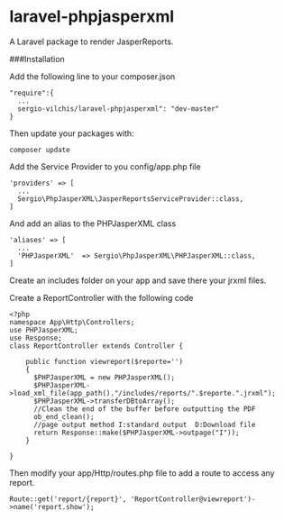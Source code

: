 # laravel-phpjasperxml
A Laravel package to render JasperReports.

###Installation

Add the following line to your composer.json

```
"require":{
  ...
  sergio-vilchis/laravel-phpjasperxml": "dev-master"
}
```

Then update your packages with:

```
composer update
```

Add the Service Provider to you config/app.php file

```
'providers' => [
  ...
  Sergio\PhpJasperXML\JasperReportsServiceProvider::class,
]
```
And add an alias to the PHPJasperXML class

```
'aliases' => [
  ...
  'PHPJasperXML'  => Sergio\PhpJasperXML\PHPJasperXML::class,
]
```

Create an includes folder on your app and save there your jrxml files.

Create a ReportController with the following code
```
<?php
namespace App\Http\Controllers;
use PHPJasperXML;
use Response;
class ReportController extends Controller {

    public function viewreport($reporte='')
    {
      $PHPJasperXML = new PHPJasperXML();
      $PHPJasperXML->load_xml_file(app_path()."/includes/reports/".$reporte.".jrxml");
      $PHPJasperXML->transferDBtoArray();
      //Clean the end of the buffer before outputting the PDF
      ob_end_clean();
      //page output method I:standard output  D:Download file
      return Response::make($PHPJasperXML->outpage("I"));
    }

}

```
Then modify your app/Http/routes.php file to add a route to access any report.

```
Route::get('report/{report}', 'ReportController@viewreport')->name('report.show');
```
